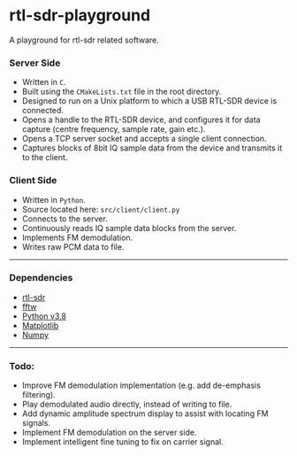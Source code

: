 # rtl-sdr-playground

A playground for rtl-sdr related software.

### Server Side
- Written in `C`.
- Built using the `CMakeLists.txt` file in the root directory.
- Designed to run on a Unix platform to which a USB RTL-SDR device is connected.
- Opens a handle to the RTL-SDR device, and configures it for data capture (centre frequency, sample rate, gain etc.).
- Opens a TCP server socket and accepts a single client connection.
- Captures blocks of 8bit IQ sample data from the device and transmits it to the client.

### Client Side
- Written in `Python`.
- Source located here: `src/client/client.py`
- Connects to the server.
- Continuously reads IQ sample data blocks from the server.
- Implements FM demodulation.
- Writes raw PCM data to file.

----------------
### Dependencies

- [rtl-sdr](https://github.com/osmocom/rtl-sdr)
- [fftw](https://www.fftw.org/)
- [Python v3.8](https://www.python.org/downloads/)
- [Matplotlib](https://matplotlib.org/stable/index.html)
- [Numpy](https://numpy.org/)

----------------
### Todo:

- Improve FM demodulation implementation (e.g. add de-emphasis filtering).
- Play demodulated audio directly, instead of writing to file.
- Add dynamic amplitude spectrum display to assist with locating FM signals.
- Implement FM demodulation on the server side.
- Implement intelligent fine tuning to fix on carrier signal.
